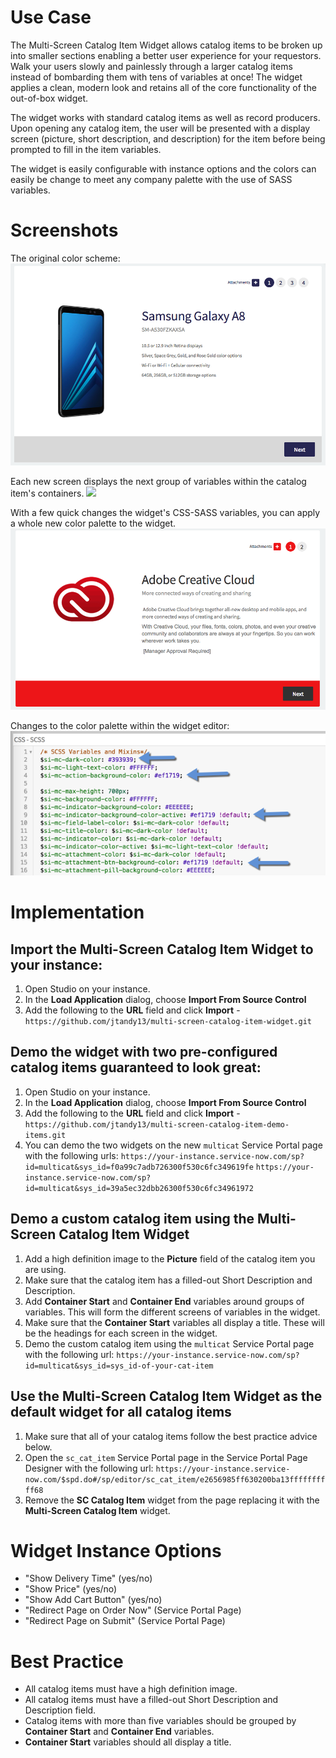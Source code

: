 # Use Case
The Multi-Screen Catalog Item Widget allows catalog items to be broken up into smaller sections enabling a better user experience for your requestors. Walk your users slowly and painlessly through a larger catalog items instead of bombarding them with tens of variables at once! The widget applies a clean, modern look and retains all of the core functionality of the out-of-box widget.

The widget works with standard catalog items as well as record producers. Upon opening any catalog item, the user will be presented with a display screen (picture, short description, and description) for the item before being prompted to fill in the item variables.

The widget is easily configurable with instance options and the colors can easily be change to meet any company palette with the use of SASS variables. 

# Screenshots
The original color scheme:
<img src="main-screen-blue.png">

Each new screen displays the next group of variables within the catalog item's containers.
![](demo_low.gif)

With a few quick changes the widget's CSS-SASS variables, you can apply a whole new color palette to the widget.
<img src="main-screen-red.png">

Changes to the color palette within the widget editor:
<img src="sass-variable-changes.png">

# Implementation
## Import the Multi-Screen Catalog Item Widget to your instance:
1. Open Studio on your instance.
2. In the **Load Application** dialog, choose **Import From Source Control**
3. Add the following to the **URL** field and click **Import** - `https://github.com/jtandy13/multi-screen-catalog-item-widget.git`

## Demo the widget with two pre-configured catalog items guaranteed to look great:
1. Open Studio on your instance.
2. In the **Load Application** dialog, choose **Import From Source Control**
3. Add the following to the **URL** field and click **Import** - `https://github.com/jtandy13/multi-screen-catalog-item-demo-items.git`
4. You can demo the two widgets on the new `multicat` Service Portal page with the following urls:
`https://your-instance.service-now.com/sp?id=multicat&sys_id=f0a99c7adb726300f530c6fc349619fe`
`https://your-instance.service-now.com/sp?id=multicat&sys_id=39a5ec32dbb26300f530c6fc34961972`

## Demo a custom catalog item using the Multi-Screen Catalog Item Widget
1. Add a high definition image to the **Picture** field of the catalog item you are using.
2. Make sure that the catalog item has a filled-out Short Description and Description.
3. Add **Container Start** and **Container End** variables around groups of variables. This will form the different screens of variables in the widget. 
4. Make sure that the **Container Start** variables all display a title. These will be the headings for each screen in the widget.
5. Demo the custom catalog item using the `multicat` Service Portal page with the following url:
`https://your-instance.service-now.com/sp?id=multicat&sys_id=sys_id-of-your-cat-item`

## Use the Multi-Screen Catalog Item Widget as the default widget for all catalog items
1. Make sure that all of your catalog items follow the best practice advice below.
2. Open the `sc_cat_item` Service Portal page in the Service Portal Page Designer with the following url: `https://your-instance.service-now.com/$spd.do#/sp/editor/sc_cat_item/e2656985ff630200ba13ffffffffff68`
3. Remove the **SC Catalog Item** widget from the page replacing it with the **Multi-Screen Catalog Item** widget.

# Widget Instance Options
- "Show Delivery Time" (yes/no)
- "Show Price" (yes/no)
- "Show Add Cart Button" (yes/no)
- "Redirect Page on Order Now" (Service Portal Page)
- "Redirect Page on Submit" (Service Portal Page)

# Best Practice
- All catalog items must have a high definition image.
- All catalog items must have a filled-out Short Description and Description field.
- Catalog items with more than five variables should be grouped by **Container Start** and **Container End** variables.
- **Container Start** variables should all display a title.
